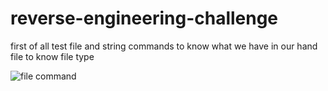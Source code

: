 # reverse-engineering-challenge

first of all test file and string commands to know what we have in our hand 
file to know file type 

![file command](https://ibb.co/tBqnPwK)
